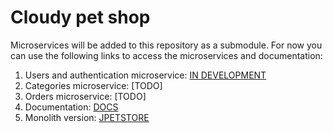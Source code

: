 # Cloudy pet shop
Microservices will be added to this repository as a submodule. For now you can use the following links to access the microservices and documentation:
1. Users and authentication microservice: [IN DEVELOPMENT](https://github.com/fum-cloud-project/auth-api)
2. Categories microservice: [TODO]
2. Orders microservice: [TODO]
3. Documentation: [DOCS](https://github.com/fum-cloud-project/documentation.git)
5. Monolith version: [JPETSTORE](https://github.com/mybatis/jpetstore-6)